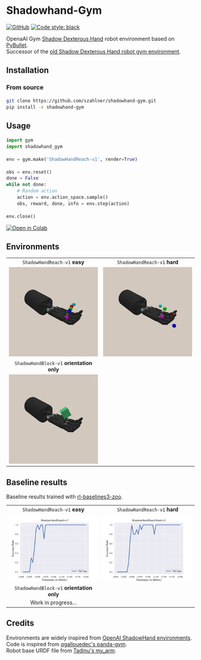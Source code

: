 # Shadowhand-Gym

[![GitHub](https://img.shields.io/github/license/szahlner/shadowhand-gym.svg)](LICENSE)
[![Code style: black](https://img.shields.io/badge/code%20style-black-000000.svg)](https://github.com/psf/black)

OpenaAI Gym [Shadow Dexterous Hand](https://www.shadowrobot.com/dexterous-hand-series/) robot environment based on [PyBullet](https://pybullet.org).  
Successor of the [old Shadow Dexterous Hand robot gym environment](https://rgit.acin.tuwien.ac.at/matthias.hirschmanner/shadow_teleop/-/tree/master/gym_environments).

## Installation

### From source

```bash
git clone https://github.com/szahlner/shadowhand-gym.git
pip install -e shadowhand-gym
```

## Usage

```python
import gym
import shadowhand_gym

env = gym.make('ShadowHandReach-v1', render=True)

obs = env.reset()
done = False
while not done:
    # Random action
    action = env.action_space.sample()
    obs, reward, done, info = env.step(action)

env.close()
```

[![Open in Colab](https://colab.research.google.com/assets/colab-badge.svg)](https://colab.research.google.com/github/szahlner/shadowhand-gym/blob/master/examples/ShadowHandReach-v1_Example.ipynb)

## Environments

| | |
| :------------------------------: | :--------------------------------------------: |
| `ShadowHandReach-v1` **easy** | `ShadowHandReach-v1` **hard** |
| ![ShadowHandReach-v1](https://raw.githubusercontent.com/szahlner/shadowhand-gym/master/docs/ShadowHandReach-v1.gif) | ![ShadowHandReachHard-v1](https://raw.githubusercontent.com/szahlner/shadowhand-gym/master/docs/ShadowHandReachHard-v1.gif) |
| `ShadowHandBlock-v1` **orientation only** | |
| ![ShadowHandBlock-v1](https://raw.githubusercontent.com/szahlner/shadowhand-gym/master/docs/ShadowHandBlock-v1.gif) | |

## Baseline results

Baseline results trained with [rl-baselines3-zoo](https://github.com/DLR-RM/rl-baselines3-zoo).

| | |
| :------------------------------: | :--------------------------------------------: |
| `ShadowHandReach-v1` **easy** | `ShadowHandReach-v1` **hard** |
| ![Results_ShadowHandReach-v1](https://raw.githubusercontent.com/szahlner/shadowhand-gym/master/docs/Results_ShadowHandReach-v1.png) | ![Results_ShadowHandReachHard-v1](https://raw.githubusercontent.com/szahlner/shadowhand-gym/master/docs/Results_ShadowHandReachHard-v1.png) |
| `ShadowHandBlock-v1` **orientation only** | |
| Work in progress... | |


## Credits

Environments are widely inspired from [OpenAI ShadowHand environments](https://openai.com/blog/ingredients-for-robotics-research/).  
Code is inspired from [qgallouedec's panda-gym](https://github.com/qgallouedec/panda-gym).  
Robot base URDF file from [Tadinu's my_arm](https://github.com/Tadinu/my_arm). 
